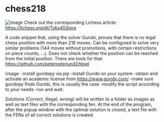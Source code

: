 # chess218

![image](https://github.com/Tobs40/chess218/assets/63099057/30f000d3-0ad6-45cf-92dd-059dc5b34ee6)
Check out the corresponding Lichess article: https://lichess.org/@/Tobs40/blog

A code snippet that, using the solver Gurobi, proves that there is no legal chess position with more than 218 moves.
Can be configured to solve very similar problems (144 moves without promotions, with certain restrictions on piece counts, ...).
Does not check whether the position can be reached from the initial position. There are tools for that: https://github.com/peterosterlund2/texel

Usage:
-install gurobipy via pip
-install Gurobi on your system
-obtain and activate an academic license from https://www.gurobi.com/
-make sure gurobipy finds Gurobi, this is usually the case
-modify the script according to your needs
-run and wait.

Solutions (Correct, illegal, wrong) will be written to a folder as images as well as text files with the corresponding fen.
At the end of the program, after the popup window with the optimal solution is closed, a text file with the FENs of all correct solutions is created.
